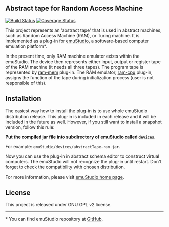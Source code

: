 Abstract tape for Random Access Machine
----------------------------------------
[![Build Status](https://travis-ci.org/vbmacher/abstractTape-ram.png)](https://travis-ci.org/vbmacher/abstractTape-ram)
[![Coverage Status](https://coveralls.io/repos/vbmacher/abstractTape-ram/badge.png?branch=branch-0_22)](https://coveralls.io/r/vbmacher/abstractTape-ram?branch=branch-0_22)

This project represents an 'abstract tape' that is used in abstract machines, such as Random
Access Machine (RAM), or Turing machine. It is implemented as a plug-in for
[emuStudio](http://emustudio.sf.net), a software-based computer emulation platform\*.

In the present time, only RAM machine emulator exists within the emuStudio. The device then
represents either input, output or register tape of the RAM machine (it needs all three tapes).
The program tape is represented by [ram-mem](https://github.com/vbmacher/ram-mem) plug-in. 
The RAM emulator, [ram-cpu](https://github.com/vbmacher/ram-cpu) plug-in, assigns the function
of the tape during initialization process (user is not responsible of this).

Installation
------------

The easiest way how to install the plug-in is to use whole emuStudio distribution release. This plug-in is
included in each release and it will be included in the future as well. However, if you still want to install
a snapshot version, follow this rule: 

**Put the compiled jar file into subdirectory of emuStudio called `devices`**.

For example: `emuStudio/devices/abstractTape-ram.jar`.

Now you can use the plug-in in abstract schema editor to construct virtual computers. The emuStudio
will not recognize the plug-in until restart. Don't forget to check the compatibility with chosen
distribution.

For more information, please visit [emuStudio home page](http://emustudio.sourceforge.net/downloads.html).

License
-------

This project is released under GNU GPL v2 license.

* * *

\* You can find emuStudio repository at [GitHub](http://github.com/vbmacher/emuStudio).

